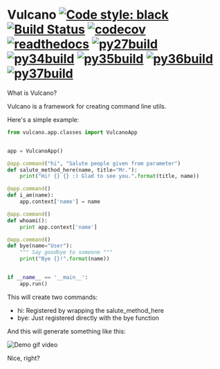 Vulcano
[![Code style: black](https://img.shields.io/badge/code%20style-black-000000.svg)](https://github.com/ambv/black)
[![Build Status](https://travis-ci.org/dgarana/vulcano.svg?branch=master)](https://travis-ci.org/dgarana/vulcano)
[![codecov](https://codecov.io/gh/dgarana/vulcano/branch/master/graph/badge.svg)](https://codecov.io/gh/dgarana/vulcano)
[![readthedocs](https://readthedocs.org/projects/vulcano/badge/?version=latest)](https://vulcano.readthedocs.org)
[![py27build](http://travimg.dgarana.com/v1/dgarana/vulcano/master/Python%202.7%20Unit%20Test.svg)](https://travis-ci.org/dgarana/vulcano)
[![py34build](http://travimg.dgarana.com/v1/dgarana/vulcano/master/Python%203.4%20Unit%20Test.svg)](https://travis-ci.org/dgarana/vulcano)
[![py35build](http://travimg.dgarana.com/v1/dgarana/vulcano/master/Python%203.5%20Unit%20Test.svg)](https://travis-ci.org/dgarana/vulcano)
[![py36build](http://travimg.dgarana.com/v1/dgarana/vulcano/master/Python%203.6%20Unit%20Test.svg)](https://travis-ci.org/dgarana/vulcano)
[![py37build](http://travimg.dgarana.com/v1/dgarana/vulcano/master/Python%203.7%20Unit%20Test.svg)](https://travis-ci.org/dgarana/vulcano)
=======

What is Vulcano?

Vulcano is a framework for creating command line utils.

Here's a simple example:

```python
from vulcano.app.classes import VulcanoApp


app = VulcanoApp()

@app.command("hi", "Salute people given from parameter")
def salute_method_here(name, title="Mr."):
    print("Hi! {} {} :) Glad to see you.".format(title, name))

@app.command()
def i_am(name):
    app.context['name'] = name

@app.command()
def whoami():
    print app.context['name']

@app.command()
def bye(name="User"):
    """ Say goodbye to someone """
    print("Bye {}!".format(name))


if __name__ == '__main__':
    app.run()
```

This will create two commands:
- hi: Registered by wrapping the salute_method_here
- bye: Just registered directly with the bye function

And this will generate something like this:

![Demo gif video](docs/_static/demo.gif?raw=true "Demo gif video")

Nice, right?
